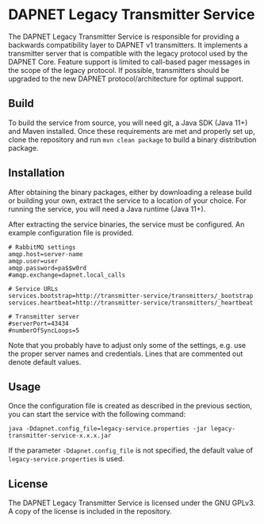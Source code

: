 # DAPNET Legacy Transmitter Service
The DAPNET Legacy Transmitter Service is responsible for providing a backwards compatibility layer to DAPNET v1 transmitters. It implements a transmitter server that is compatible with the legacy protocol used by the DAPNET Core. Feature support is limited to call-based pager messages in the scope of the legacy protocol. If possible, transmitters should be upgraded to the new DAPNET protocol/architecture for optimal support.

## Build
To build the service from source, you will need git, a Java SDK (Java 11+) and Maven installed. Once these requirements are met and properly set up, clone the repository and run `mvn clean package` to build a binary distribution package.

## Installation
After obtaining the binary packages, either by downloading a release build or building your own, extract the service to a location of your choice. For running the service, you will need a Java runtime (Java 11+).

After extracting the service binaries, the service must be configured. An example configuration file is provided.

	# RabbitMQ settings
	amqp.host=server-name
	amqp.user=user
	amqp.password=pa$$w0rd
	#amqp.exchange=dapnet.local_calls
	
	# Service URLs
	services.bootstrap=http://transmitter-service/transmitters/_bootstrap
	services.heartbeat=http://transmitter-service/transmitters/_heartbeat
	
	# Transmitter server
	#serverPort=43434
	#numberOfSyncLoops=5

Note that you probably have to adjust only some of the settings, e.g. use the proper server names and credentials. Lines that are commented out denote default values.

## Usage
Once the configuration file is created as described in the previous section, you can start the service with the following command:

	java -Ddapnet.config_file=legacy-service.properties -jar legacy-transmitter-service-x.x.x.jar

If the parameter `-Ddapnet.config_file` is not specified, the default value of `legacy-service.properties` is used.

## License
The DAPNET Legacy Transmitter Service is licensed under the GNU GPLv3. A copy of the license is included in the repository.
